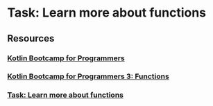 # Task: Learn more about functions

## Resources
### <a href="https://developer.android.com/courses/kotlin-bootcamp/overview">Kotlin Bootcamp for Programmers<a/>
### <a href="https://developer.android.com/codelabs/kotlin-bootcamp-functions">Kotlin Bootcamp for Programmers 3: Functions<a/>
### <a href="https://developer.android.com/codelabs/kotlin-bootcamp-functions#3">Task: Learn more about functions<a/>
